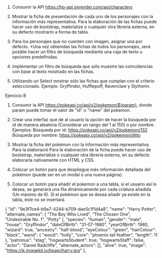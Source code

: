 1. Consumir la API https://hp-api.onrender.com/api/characters

2. Mostrar la ficha de presentación de cada uno de los personajes con la información más representativa. Para la elaboración de las fichas puede hacer uso de bootstrap, materialize o cualquier otra librería externa, en su defecto mostrarlo a forma de tabla.

3. Para los personajes que no cuenten con imagen, asignar una por defecto.
*Una vez obtenidas las fichas de todos  los personajes, será posible hacer un filtro de búsqueda mediante una caja de texto u opciones predefinidas.

4. Implementar un filtro de búsqueda que sólo muestre las coincidencias con base al texto mostrado en las fichas.

5. Utilizando un Select mostrar sólo las fichas que cumplan con el criterio seleccionado. Ejemplo: Gryffindor, Hufflepuff, Ravenclaw y Slytherin.



Ejercicio B

1. Consumir la API https://pokeapi.co/api/v2/pokemon/${param}, donde param puede tomar el valor de "id" o "name" del pokemon.

2. Crear una interfaz que dé al usuario la opción de hacer la búsqueda por id de manera aleatoria (Considerar un rango del 1 al 150) o por nombre. Ejemplos:
Búsqueda por id: https://pokeapi.co/api/v2/pokemon/132
Búsqueda por nombre: https://pokeapi.co/api/v2/pokemon/ditto

3. Mostrar la ficha del pokémon con la información más representativa. Para la elaboració
Para la elaboración de la ficha puede hacer uso de bootstrap, materialize o cualquier otra librería externa, en su defecto elaborarla nativamente con HTML y CSS.

4. Colocar un botón para que despliegue más información detallada del pokémon (puede ser en un modal o una nueva página).

5. Colocar un botón para añadir el pokemon a una tabla, si el usuario así lo desea, se generará una fila dinámicamente por cada criatura añadida (Un máximo de 6). Sí el pokémon que se desea añadir ya existe en la tabla, éste  no se insertará.


{
    "id": "9e3f7ce4-b9a7-4244-b709-dae5c1f1d4a8",
    "name": "Harry Potter",
    "alternate_names": [
      "The Boy Who Lived",
      "The Chosen One",
      "Undesirable No. 1",
      "Potty"
    ],
    "species": "human",
    "gender": "male",
    "house": "Gryffindor",
    "dateOfBirth": "31-07-1980",
    "yearOfBirth": 1980,
    "wizard": true,
    "ancestry": "half-blood",
    "eyeColour": "green",
    "hairColour": "black",
    "wand": {
      "wood": "holly",
      "core": "phoenix tail feather",
      "length": 11
    },
    "patronus": "stag",
    "hogwartsStudent": true,
    "hogwartsStaff": false,
    "actor": "Daniel Radcliffe",
    "alternate_actors": [],
    "alive": true,
    "image": "https://ik.imagekit.io/hpapi/harry.jpg"
  },